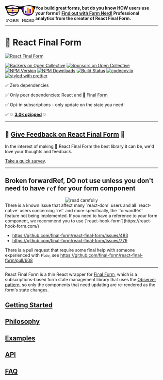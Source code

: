 [<img src="form-nerd-logo.png" align="left"/>](https://formnerd.co/react-final-form-readme) **You build great forms, but do you know HOW users use your forms? [Find out with Form Nerd!](https://formnerd.co/react-final-form-readme) Professional analytics from the creator of React Final Form.**

---

# 🏁 React Final Form

[![React Final Form](banner.png)](https://final-form.org/react)

[![Backers on Open Collective](https://opencollective.com/final-form/backers/badge.svg)](#backers) [![Sponsors on Open Collective](https://opencollective.com/final-form/sponsors/badge.svg)](#sponsors) [![NPM Version](https://img.shields.io/npm/v/react-final-form.svg?style=flat)](https://www.npmjs.com/package/react-final-form)
[![NPM Downloads](https://img.shields.io/npm/dm/react-final-form.svg?style=flat)](https://www.npmjs.com/package/react-final-form)
[![Build Status](https://travis-ci.org/final-form/react-final-form.svg?branch=master)](https://travis-ci.org/final-form/react-final-form)
[![codecov.io](https://codecov.io/gh/final-form/react-final-form/branch/master/graph/badge.svg)](https://codecov.io/gh/final-form/react-final-form)
[![styled with prettier](https://img.shields.io/badge/styled_with-prettier-ff69b4.svg)](https://github.com/prettier/prettier)

✅ Zero dependencies

✅ Only peer dependencies: React and
[🏁 Final Form](https://github.com/final-form/final-form#-final-form)

✅ Opt-in subscriptions - only update on the state you need!

✅ 💥 [**3.0k gzipped**](https://bundlephobia.com/result?p=react-final-form) 💥

---

## 💬 [Give Feedback on React Final Form](https://goo.gl/forms/dxdfxKNy64DLb99z2) 💬

In the interest of making 🏁 React Final Form the best library it can be, we'd love your thoughts and feedback.

[Take a quick survey](https://goo.gl/forms/dxdfxKNy64DLb99z2).

---

## Broken forwardRef, DO not use unless you don't need to have `ref` for your form component

<div style="text-align: center">
  <img src="https://findicons.com/files/icons/811/developer_kit/128/warning.png" alt="read carefully" />
</div>
There is a known issue that affect many `react-dom` users and all `react-native` users concerning `ref` and more specifically, the `forwardRef` feature not being implemented. If you need to have a reference to your form component, we recommend you to use [`react-hook-form`](https://react-hook-form.com/)

- https://github.com/final-form/react-final-form/issues/483
- https://github.com/final-form/react-final-form/issues/779

There is a pull request that require some final help with someone experienced with `Flow`, see https://github.com/final-form/react-final-form/pull/608

---

React Final Form is a thin React wrapper for [Final Form](https://final-form.org), which is a subscriptions-based form state management library that uses the [Observer pattern](https://en.wikipedia.org/wiki/Observer_pattern), so only the components that need updating are re-rendered as the form's state changes.

## [Getting Started](https://final-form.org/docs/react-final-form/getting-started)

## [Philosophy](https://final-form.org/docs/react-final-form/philosophy)

## [Examples](https://final-form.org/docs/react-final-form/examples)

## [API](https://final-form.org/docs/react-final-form/api)

## [FAQ](https://final-form.org/docs/react-final-form/faq)
